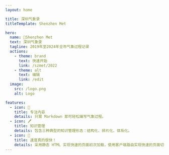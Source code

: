 ```yaml
---
layout: home

title: 深圳气象录
titleTemplate: Shenzhen Met

hero:
  name: 🏮Shenzhen Met
  text: 深圳气象录
  tagline: 2019年至2024年全市气象过程记录
  actions:
    - theme: brand
      text: 快速开始
      link: /szmet/2022
    - theme: alt
      text: 编辑
      link: /edit
  image:
    src: /logo.png
    alt: Logo

features:
  - icon: 📝
    title: 专注内容
    details: 只需 Markdown 即可轻松编写气象过程。
  - icon: 🖊
    title: 知识管理
    details: 包含三种典型的知识管理形态：结构化、碎片化、体系化。
  - icon: 🚀
    title: 速度真的很快！
    details: 采用静态 HTML 实现快速的页面初次加载，使用客户端路由实现快速的页面切换导航。
---
```

